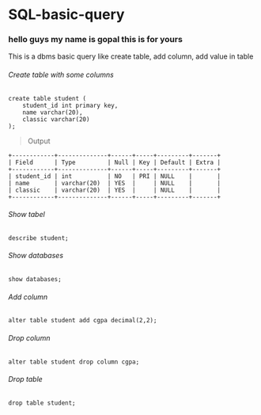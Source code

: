 # SQL-basic-query
### hello guys my name is gopal this is for yours
This is a dbms basic query like create table, add column, add value in table

###### Create table with some columns
```
create table student (
    student_id int primary key,
    name varchar(20),
    classic varchar(20)
);
```
>Output
```
+------------+--------------+------+-----+---------+-------+
| Field      | Type         | Null | Key | Default | Extra |
+------------+--------------+------+-----+---------+-------+
| student_id | int          | NO   | PRI | NULL    |       |
| name       | varchar(20)  | YES  |     | NULL    |       |
| classic    | varchar(20)  | YES  |     | NULL    |       |
+------------+--------------+------+-----+---------+-------+
```
###### Show tabel
```
describe student;
```

###### Show databases
```
show databases;
```

###### Add column
```
alter table student add cgpa decimal(2,2);
```

###### Drop column
```
alter table student drop column cgpa;
```

###### Drop table
```
drop table student;
```
